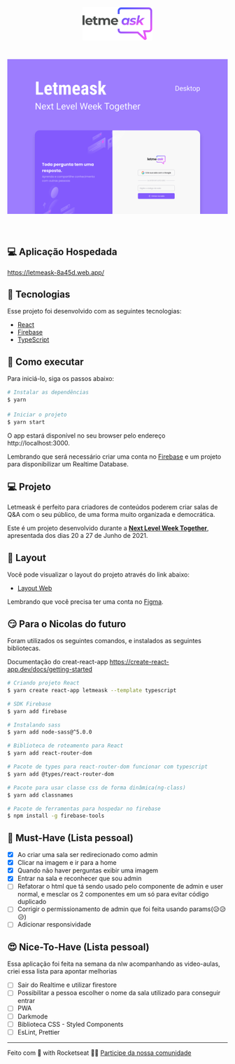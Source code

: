 <p align="center">
  <img alt="Letmeask" src=".github/logo.svg" width="160px">
</p> 

<h1 align="center">
    <img alt="Letmeask" src=".github/cover.svg" />
</h1>

<br>

## 💻 Aplicação Hospedada
https://letmeask-8a45d.web.app/


## 🧪 Tecnologias

Esse projeto foi desenvolvido com as seguintes tecnologias:

- [React](https://reactjs.org)
- [Firebase](https://firebase.google.com/)
- [TypeScript](https://www.typescriptlang.org/)

## 🚀 Como executar

Para iniciá-lo, siga os passos abaixo:
```bash
# Instalar as dependências
$ yarn

# Iniciar o projeto
$ yarn start
```
O app estará disponível no seu browser pelo endereço http://localhost:3000.

Lembrando que será necessário criar uma conta no [Firebase](https://firebase.google.com/) e um projeto para disponibilizar um Realtime Database.

## 💻 Projeto

Letmeask é perfeito para criadores de conteúdos poderem criar salas de Q&A com o seu público, de uma forma muito organizada e democrática. 

Este é um projeto desenvolvido durante a **[Next Level Week Together](https://nextlevelweek.com/)**, apresentada dos dias 20 a 27 de Junho de 2021.


## 🔖 Layout

Você pode visualizar o layout do projeto através do link abaixo:

- [Layout Web](https://www.figma.com/file/u0BQK8rCf2KgzcukdRRCWh/Letmeask/duplicate) 

Lembrando que você precisa ter uma conta no [Figma](http://figma.com/).


## 😏 Para o Nicolas do futuro

Foram utilizados os seguintes comandos, e instalados as seguintes bibliotecas.


Documentação do creat-react-app
https://create-react-app.dev/docs/getting-started

```bash
# Criando projeto React
$ yarn create react-app letmeask --template typescript
```
```bash
# SDK Firebase
$ yarn add firebase
```
```bash
# Instalando sass
$ yarn add node-sass@^5.0.0
```
```bash
# Biblioteca de roteamento para React
$ yarn add react-router-dom 
```
```bash
# Pacote de types para react-router-dom funcionar com typescript
$ yarn add @types/react-router-dom 
```
```bash
# Pacote para usar classe css de forma dinâmica(ng-class)
$ yarn add classnames
```
```bash
# Pacote de ferramentas para hospedar no firebase
$ npm install -g firebase-tools
```


## 🤠 Must-Have (Lista pessoal)
- [x] Ao criar uma sala ser redirecionado como admin
- [x] Clicar na imagem e ir para a home
- [x] Quando não haver perguntas exibir uma imagem
- [x] Entrar na sala e reconhecer que sou admin
- [ ] Refatorar o html que tá sendo usado pelo componente de admin e user normal, e mesclar os 2 componentes em um só para evitar código duplicado
- [ ] Corrigir o permissionamento de admin que foi feita usando params(😥😥😥)
- [ ] Adicionar responsividade

## 😍 Nice-To-Have (Lista pessoal)
Essa aplicação foi feita na semana da nlw acompanhando as video-aulas, criei essa lista para apontar melhorias
- [ ] Sair do Realtime e utilizar firestore
- [ ] Possibilitar a pessoa escolher o nome da sala utilizado para conseguir entrar
- [ ] PWA
- [ ] Darkmode
- [ ] Biblioteca CSS - Styled Components
- [ ] EsLint, Prettier

---

Feito com 💜 with Rocketseat 👋🏻 [Participe da nossa comunidade](https://discord.gg/gKUVrzrPrU)
